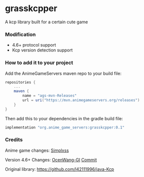 # grasskcpper
A kcp library built for a certain cute game

### Modification
* 4.6+ protocol support
* Kcp version detection support

### How to add it to your project
Add the AnimeGameServers maven repo to your build file:
```gradle
repositories {
    ...
    maven {
        name = "ags-mvn-Releases"
        url = uri("https://mvn.animegameservers.org/releases")
    }
}
```

Then add this to your dependencies in the gradle build file:

```gradle
implementation "org.anime_game_servers:grasskcpper:0.1"
```

### Credits

Anime game changes: [Simplxss](https://github.com/Simplxss)

Version 4.6+ Changes: [OcenWang-GI](https://github.com/OcenWang-GI) [Commit](https://github.com/OcenWang-GI/AyakaPS-KCP/commit/921187d53f3cbab040699fb115e49a27efa5761a)

Original library: https://github.com/l42111996/java-Kcp
